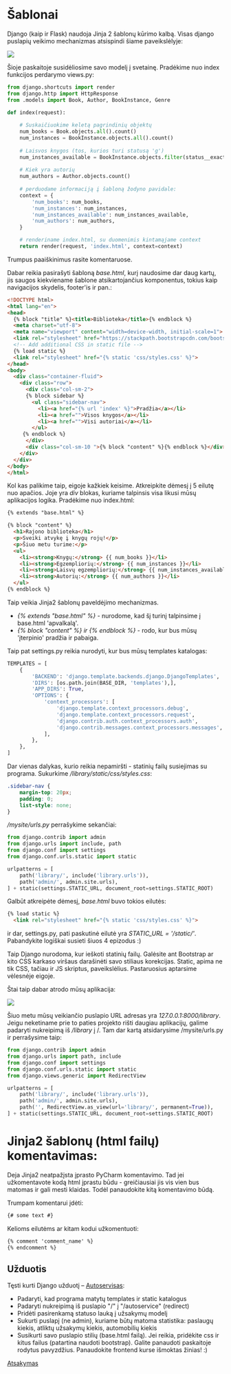 # Šablonai

Django (kaip ir Flask) naudoja Jinja 2 šablonų kūrimo kalbą. Visas django puslapių veikimo mechanizmas atsispindi šiame paveikslėlyje:

![](basic-django.png)

Šioje paskaitoje susidėliosime savo modelį į svetainę. Pradėkime nuo index funkcijos perdarymo views.py:

```python
from django.shortcuts import render
from django.http import HttpResponse
from .models import Book, Author, BookInstance, Genre

def index(request):
    
    # Suskaičiuokime keletą pagrindinių objektų
    num_books = Book.objects.all().count()
    num_instances = BookInstance.objects.all().count()
    
    # Laisvos knygos (tos, kurios turi statusą 'g')
    num_instances_available = BookInstance.objects.filter(status__exact='g').count()
    
    # Kiek yra autorių    
    num_authors = Author.objects.count()
    
    # perduodame informaciją į šabloną žodyno pavidale:
    context = {
        'num_books': num_books,
        'num_instances': num_instances,
        'num_instances_available': num_instances_available,
        'num_authors': num_authors,
    }

    # renderiname index.html, su duomenimis kintamąjame context
    return render(request, 'index.html', context=context)
```

Trumpus paaiškinimus rasite komentaruose. 

Dabar reikia pasirašyti šabloną *base.html*, kurį naudosime dar daug kartų, jis saugos kiekviename šablone atsikartojančius komponentus, tokius kaip navigacijos skydelis, footer'is ir pan.:

```html
<!DOCTYPE html>
<html lang="en">
<head>
  {% block "title" %}<title>Biblioteka</title>{% endblock %}
  <meta charset="utf-8">
  <meta name="viewport" content="width=device-width, initial-scale=1">
  <link rel="stylesheet" href="https://stackpath.bootstrapcdn.com/bootstrap/4.1.3/css/bootstrap.min.css" integrity="sha384-MCw98/SFnGE8fJT3GXwEOngsV7Zt27NXFoaoApmYm81iuXoPkFOJwJ8ERdknLPMO" crossorigin="anonymous">
  <!-- Add additional CSS in static file -->
  {% load static %}
  <link rel="stylesheet" href="{% static 'css/styles.css' %}">
</head>
<body>
  <div class="container-fluid">
    <div class="row">
      <div class="col-sm-2">
      {% block sidebar %}
        <ul class="sidebar-nav">
          <li><a href="{% url 'index' %}">Pradžia</a></li>
          <li><a href="">Visos knygos</a></li>
          <li><a href="">Visi autoriai</a></li>
        </ul>
     {% endblock %}
      </div>
      <div class="col-sm-10 ">{% block "content" %}{% endblock %}</div>
    </div>
  </div>
</body>
</html>
```

Kol kas palikime taip, eigoje kažkiek keisime. Atkreipkite dėmesį į 5 eilutę nuo apačios. Joje yra *div* blokas, kuriame talpinsis visa likusi mūsų aplikacijos logika. Pradėkime nuo index.html:

```html
{% extends "base.html" %}

{% block "content" %}
  <h1>Rajono biblioteka</h1>
  <p>Sveiki atvykę į knygų rojų!</p>
  <p>Šiuo metu turime:</p>
  <ul>
    <li><strong>Knygų:</strong> {{ num_books }}</li>
    <li><strong>Egzempliorių:</strong> {{ num_instances }}</li>
    <li><strong>Laisvų egzempliorių:</strong> {{ num_instances_available }}</li>
    <li><strong>Autorių:</strong> {{ num_authors }}</li>
  </ul>
{% endblock %}
```

Taip veikia Jinja2 šablonų paveldėjimo mechanizmas. 

* *{% extends "base.html" %}* - nurodome, kad šį turinį talpinsime į base.html 'apvalkalą'.
* *{% block "content" %} ir {% endblock %}* - rodo, kur bus mūsų 'įterpinio' pradžia ir pabaiga.

Taip pat settings.py reikia nurodyti, kur bus mūsų templates katalogas:

```python
TEMPLATES = [
    {
        'BACKEND': 'django.template.backends.django.DjangoTemplates',
        'DIRS': [os.path.join(BASE_DIR, 'templates'),],
        'APP_DIRS': True,
        'OPTIONS': {
            'context_processors': [
                'django.template.context_processors.debug',
                'django.template.context_processors.request',
                'django.contrib.auth.context_processors.auth',
                'django.contrib.messages.context_processors.messages',
            ],
        },
    },
]
```

Dar vienas dalykas, kurio reikia nepamiršti - statinių failų susiejimas su programa. Sukurkime */library/static/css/styles.css*:

```css
.sidebar-nav {
    margin-top: 20px;
    padding: 0;
    list-style: none;
}
```

*/mysite/urls.py* perrašykime sekančiai:

```python
from django.contrib import admin
from django.urls import include, path
from django.conf import settings
from django.conf.urls.static import static

urlpatterns = [
    path('library/', include('library.urls')),
    path('admin/', admin.site.urls),
] + static(settings.STATIC_URL, document_root=settings.STATIC_ROOT)
```

Galbūt atkreipėte dėmesį, *base.html* buvo tokios eilutės:

```html
{% load static %}
  <link rel="stylesheet" href="{% static 'css/styles.css' %}">
```

ir dar, settings.py, pati paskutinė eilutė yra *STATIC_URL = '/static/'*. Pabandykite logiškai susieti šiuos 4 epizodus :) 

Taip Django nurodoma, kur ieškoti statinių failų. Galėsite ant Bootstrap ar kito CSS karkaso viršaus darašinėti savo stiliaus korekcijas. Static, apima ne tik CSS, tačiau ir JS skriptus, paveikslėlius. Pastaruosius aptarsime vėlesnėje eigoje. 

Štai taip dabar atrodo mūsų aplikacija:

![](screenshot.png)

Šiuo metu mūsų veikiančio puslapio URL adresas yra *127.0.0.1:8000/library*. Jeigu neketiname prie to paties projekto rišti daugiau aplikacijų, galime padaryti nukreipimą iš */library* į /. Tam dar kartą atsidarysime /mysite/urls.py ir perrašysime taip:

```python
from django.contrib import admin
from django.urls import path, include
from django.conf import settings
from django.conf.urls.static import static
from django.views.generic import RedirectView

urlpatterns = [
    path('library/', include('library.urls')),
    path('admin/', admin.site.urls),
    path('', RedirectView.as_view(url='library/', permanent=True)),
] + static(settings.STATIC_URL, document_root=settings.STATIC_ROOT)
```

# Jinja2 šablonų (html failų) komentavimas:

Deja Jinja2 neatpažįsta įprasto PyCharm komentavimo. Tad jei užkomentavote kodą html įprastu būdu - greičiausiai jis vis vien bus matomas ir gali mesti klaidas. Todėl panaudokite kitą komentavimo būdą.

Trumpam komentarui įdėti:
```html
{# some text #}
```

Kelioms eilutėms ar kitam kodui užkomentuoti:
```html
{% comment 'comment_name' %}
{% endcomment %}
```

 ## Užduotis
Tęsti kurti Django užduotį – [Autoservisas](https://github.com/robotautas/kursas/wiki/Django-u%C5%BEduotis:-Autoservisas):
* Padaryti, kad programa matytų templates ir static katalogus
* Padaryti nukreipimą iš puslapio "/" į "/autoservice" (redirect)
* Pridėti pasirenkamą statuso lauką į užsakymų modelį
* Sukurti puslapį (ne admin), kuriame būtų matoma statistika: paslaugų kiekis, atliktų užsakymų kiekis, automobilių kiekis
* Susikurti savo puslapio stilių (base.html failą). Jei reikia, pridėkite css ir kitus failus (patartina naudoti bootstrap). Galite panaudoti paskaitoje rodytus pavyzdžius. Panaudokite frontend kurse išmoktas žinias! :)

[Atsakymas](https://github.com/DonatasNoreika/autoservisas)
